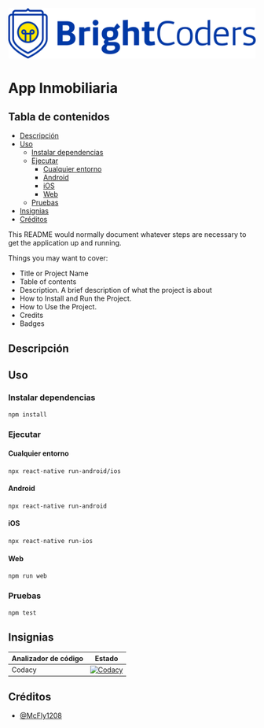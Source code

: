 ![BrightCoders Logo](img/logo.png)

# App Inmobiliaria

## Tabla de contenidos

- [Descripción](#Descripción)
- [Uso](#Uso)
  - [Instalar dependencias](#Instalar-dependencias)
  - [Ejecutar](#Ejecutar)
    - [Cualquier entorno](#Cualquier-entorno)
    - [Android](#Android)
    - [iOS](#iOS)
    - [Web](#Web)
  - [Pruebas](#Pruebas)
- [Insignias](#Insignias)
- [Créditos](#Créditos)

This README would normally document whatever steps are necessary to get the application up and running.

Things you may want to cover:

- Title or Project Name
- Table of contents
- Description. A brief description of what the project is about
- How to Install and Run the Project.
- How to Use the Project.
- Credits
- Badges

## Descripción

## Uso

### Instalar dependencias

```
npm install
```

### Ejecutar

#### Cualquier entorno

```
npx react-native run-android/ios
```

#### Android

```
npx react-native run-android
```

#### iOS

```
npx react-native run-ios
```

#### Web

```
npm run web
```

### Pruebas

```
npm test
```

## Insignias

| Analizador de código           | Estado                                                                                                                                                                                                                                                                                                                                                     |
| ------------------------------ | ---------------------------------------------------------------------------------------------------------------------------------------------------------------------------------------------------------------------------------------------------------------------------------------------------------------------------------------------------------- |
| Codacy                         | [![Codacy](https://app.codacy.com/project/badge/Grade/750fc90007094a61a490084868565b82)](https://www.codacy.com/gh/BrightCoders-Institute/BCDIC22-RN-recetario-inmobiliaria-McFly1208/dashboard?utm_source=github.com&amp;utm_medium=referral&amp;utm_content=BrightCoders-Institute/BCDIC22-RN-recetario-inmobiliaria-McFly1208&amp;utm_campaign=Badge_Grade) |


## Créditos

- [@McFly1208](https://github.com/McFly1208)